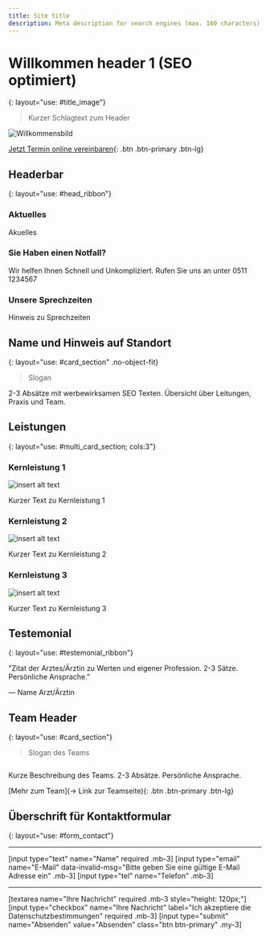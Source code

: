```yaml
---
title: Site title
description: Meta description for search engines (max. 160 characters)
---
```


# Willkommen header 1 (SEO optimiert)
{: layout="use: #title_image"}

> Kurzer Schlagtext zum Header

![Willkommensbild]()

[Jetzt Termin online vereinbaren](/link/zu/kontaktseite){: .btn .btn-primary .btn-lg}

## Headerbar
{: layout="use: #head_ribbon"}

### Aktuelles

Akuelles


### Sie Haben einen Notfall?

Wir helfen Ihnen Schnell und Unkompliziert. Rufen Sie uns an unter 0511 1234567

### Unsere Sprechzeiten

Hinweis zu Sprechzeiten


## Name und Hinweis auf Standort
{: layout="use: #card_section" .no-object-fit}

> Slogan

2-3 Absätze mit werbewirksamen SEO Texten. Übersicht über Leitungen, Praxis und Team.


## Leistungen
{: layout="use: #multi_card_section; cols:3"}

### Kernleistung 1

![insert alt text](/link/zum/bild)

Kurzer Text zu Kernleistung 1

### Kernleistung 2

![insert alt text](/link/zum/bild)

Kurzer Text zu Kernleistung 2

### Kernleistung 3

![insert alt text](/link/zum/bild)

Kurzer Text zu Kernleistung 3

## Testemonial
{: layout="use: #testemonial_ribbon"}

"Zitat der Arztes/Ärztin zu Werten und eigener Profession. 2-3 Sätze. Persönliche Ansprache."

 — Name Arzt/Ärztin


## Team Header
{: layout="use: #card_section"}

> Slogan des Teams

![]()

Kurze Beschreibung des Teams. 2-3 Absätze. Persönliche Ansprache.

[Mehr zum Team](-> Link zur Teamseite){: .btn .btn-primary .btn-lg}

## Überschrift für Kontaktformular
{: layout="use: #form_contact"}

---
[input type="text"  name="Name" required .mb-3]
[input type="email" name="E-Mail" data-invalid-msg="Bitte geben Sie eine gültige E-Mail Adresse ein" .mb-3]
[input type="tel" name="Telefon" .mb-3]

---

[textarea name="Ihre Nachricht" required .mb-3 style="height: 120px;"]
[input type="checkbox" name="Ihre Nachricht" label="Ich akzeptiere die Datenschutzbestimmungen" required .mb-3]
[input type="submit" name="Absenden" value="Absenden" class="btn btn-primary" .my-3]
